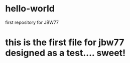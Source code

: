 # hello-world
first repository for JBW77
# this is the first file for jbw77 designed as a test.... sweet!
